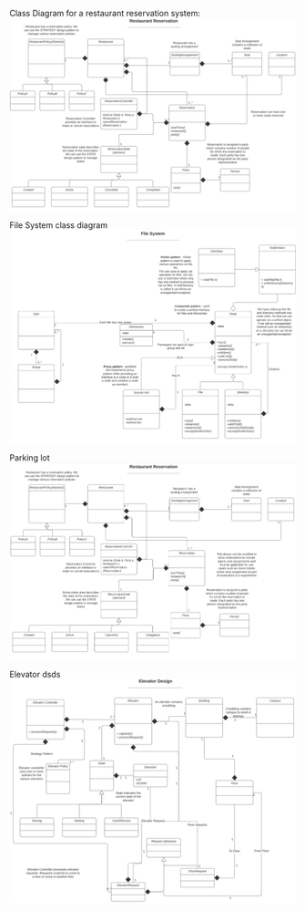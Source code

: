 Class Diagram for a restaurant reservation system:
![img.png](img.png)

File System class diagram
![img_4.png](img_4.png)

Parking lot
![img_2.png](img_2.png)

Elevator dsds
![img_1.png](img_1.png)